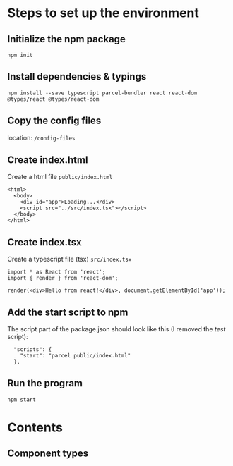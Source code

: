 # Steps to set up the environment
## Initialize the npm package
`npm init`

## Install dependencies & typings
`npm install --save typescript parcel-bundler react react-dom @types/react @types/react-dom`

## Copy the config files
location: `/config-files`

## Create index.html
Create a html file `public/index.html`
```
<html>
  <body>
    <div id="app">Loading...</div>
    <script src="../src/index.tsx"></script>
  </body>
</html>
```

## Create index.tsx
Create a typescript file (tsx) `src/index.tsx`
```
import * as React from 'react';
import { render } from 'react-dom';

render(<div>Hello from react!</div>, document.getElementById('app'));
```

## Add the start script to npm
The script part of the package.json should look like this (I removed the _test_ script):
```
  "scripts": {
    "start": "parcel public/index.html"
  },
```

## Run the program
`npm start`

# Contents
## Component types